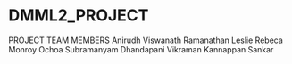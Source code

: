 # DMML2_PROJECT
PROJECT TEAM MEMBERS 
Anirudh Viswanath Ramanathan
Leslie Rebeca Monroy Ochoa
Subramanyam Dhandapani
Vikraman Kannappan Sankar
